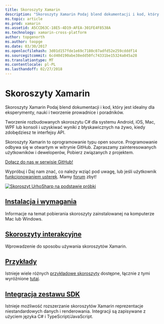 ```yaml
---
title: Skoroszyty Xamarin
description: "Skoroszyty Xamarin Podaj blend dokumentacji i kod, który jest idealny dla eksperymenty, nauki i tworzenie prowadnice i poradników."
ms.topic: article
ms.prod: xamarin
ms.assetid: A5CCD63C-18E5-4D19-AFEA-301FE4F8538A
ms.technology: xamarin-cross-platform
author: topgenorth
ms.author: toopge
ms.date: 03/30/2017
ms.openlocfilehash: 3d01d157fde1e69c7180c07adfd52e259cdddf14
ms.sourcegitcommit: 6cd40d190abe38edd50fc74331be15324a845a28
ms.translationtype: MT
ms.contentlocale: pl-PL
ms.lasthandoff: 02/27/2018
---
```

# <a name="xamarin-workbooks"></a>Skoroszyty Xamarin

Skoroszyty Xamarin Podaj blend dokumentacji i kod, który jest idealny dla eksperymenty, nauki i tworzenie prowadnice i poradników.

Tworzenie rozbudowanych skoroszytu C# dla systemu Android, iOS, Mac, WPF lub konsoli i uzyskiwać wyniki z błyskawicznych na żywo, kiedy zdobędziesz te interfejsy API.

Skoroszyty Xamarin to oprogramowanie typu open source. Programowanie odbywa się w otwartym w witrynie GitHub. Zapraszamy zainteresowanych użytkowników i deweloperów, Pobierz związanych z projektem.

<a class="github-button" href="https://github.com/Microsoft/workbooks" data-size="large" aria-label="View Microsoft/workbooks on GitHub">Dołącz do nas w serwisie GitHub!</a>

Wypróbuj i Daj nam znać, co należy wziąć pod uwagę, lub jeśli użytkownik [funkcjonowaniem usterek](~/tools/workbooks/install.md#reporting-bugs). Mamy [forum](https://forums.xamarin.com/categories/inspector) zbyt!

[ ![](images/interactive-1.0.0-urho-planet-earth-small.png "Skoroszyt UrhoSharp na podstawie próbki")](images/interactive-1.0.0-urho-planet-earth.png)

## <a name="installation-and-requirementsinstallmd"></a>[Instalacja i wymagania](install.md)

Informacje na temat pobierania skoroszyty zainstalowanej na komputerze Mac lub Windows.

## <a name="interactive-workbooksworkbookmd"></a>[Skoroszyty interakcyjne](workbook.md)

Wprowadzenie do sposobu używania skoroszytów Xamarin.

## <a name="samplessamplesindexmd"></a>[Przykłady](samples/index.md)

Istnieje wiele różnych [przykładowe skoroszyty](https://developer.xamarin.com/workbooks/) dostępne, łącznie z tymi wyróżnione [tutaj](samples/index.md).

## <a name="integration-sdksdkindexmd"></a>[Integracja zestawu SDK](sdk/index.md)

Istnieje możliwość rozszerzanie skoroszytów Xamarin reprezentacje niestandardowych danych i renderowania. Integracji są zapisywane z użyciem języka C# i TypeScript/JavaScript.

<script async defer src="https://buttons.github.io/buttons.js"></script>